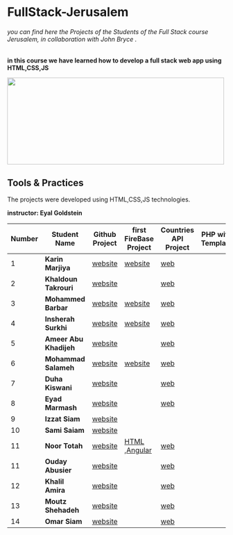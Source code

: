 # FullStack-Jerusalem
###### you can find here the Projects of the Students of the Full Stack course Jerusalem, in collaboration with John Bryce .
**in this course we have learned how to develop a full stack web app using HTML,CSS,JS**


<img src="https://upload.wikimedia.org/wikipedia/commons/8/89/John_bryce_logo.jpg" width="500" height="200"/>


## Tools & Practices
The projects were developed using HTML,CSS,JS technologies.

**instructor: Eyal Goldstein**

Number | Student Name | 	Github Project | first FireBase Project | Countries API Project | PHP with Template
---| --- | --- | --- | --- | ---|
1 | **Karin Marjiya** |	[website](https://karinmarjieh.github.io/simpleweb) |  [website](https://jeru-bbec3.web.app/) | [web](https://countries-8079c.web.app/) |
2 | **Khaldoun Takrouri** |	[website](https://kht75.github.io/jerWepDevelopment/) | []() | [web](https://khald-f36d5.web.app/) |
3 | **Mohammed Barbar** |	[website](https://mohammedbarbar.github.io/Draft/) | [website](https://mywebsite-fe64c.web.app/) |[web](https://projectapicountry.firebaseapp.com/) |
4 | **Insherah Surkhi** |	[website](https://insherah-surkhi.github.io/relax) | [website](https://enjoy-6b4d2.web.app) | [web](https://world-country.web.app/) |
5 | **Ameer Abu Khadijeh** |	[website](https://ameerabukhadijeh.github.io/ameer/) | []() | [web](https://countries-79c2a.web.app/) |
6 | **Mohammad Salameh** |	[website](https://mohammadsalameh12.github.io/clock/) | [website](https://my-html-69287.web.app/) | [web](https://countries-of-the-world-88fdf.web.app/) |
7 | **Duha Kiswani** |	[website](https://duha-se.github.io/Ex/) | []() | [web](https://countries-42876.web.app/) |
8 | **Eyad Marmash** |	[website](https://eyadma.github.io/eyadmcv/) | []() | [web](https://taskone-c8f02.web.app/) |
9 | **Izzat Siam** |	[website](https://izzat-jb.github.io/HW1onGH/) | []() | []() |
10 | **Sami Saiam** |	[website](https://samisaiam.github.io/world-nature/) | []() | []() |
11 | **Noor Totah** |	[website](https://noortotah.github.io/simple-shopping-cart/) | [HTML](https://simple-html-shopping-cart.web.app/) ,[Angular](https://atteq-5eda8.web.app/) | [web](https://countriesapi-a25b3.firebaseapp.com/) |
11 | **Ouday Abusier** |	[website](https://ouday-abusier.github.io/oday-s-website/)  | []() | [web](https://fullstack-26cbc.web.app) |
12 | **Khalil Amira** |	[website](https://khalilamira22.github.io/kalil/) | []() | [web](https://my-world-2-2fe9b.web.app/) |
13 | **Moutz Shehadeh** |	[website](https://moutazshehadeh.github.io/moutaz-sh/) | []() | [web](https://firstproject-ed1ca.web.app/) |
14 | **Omar Siam** |	[website](https://omarsiam.github.io/omarcars/) | []() | [web](https://world-ad110.web.app/) |

